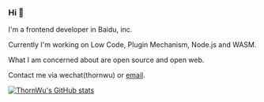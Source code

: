 ### Hi 👋

<!--
**ThornWu/ThornWu** is a ✨ _special_ ✨ repository because its `README.md` (this file) appears on your GitHub profile.

Here are some ideas to get you started:

- 🔭 I’m currently working on ...
- 🌱 I’m currently learning ...
- 👯 I’m looking to collaborate on ...
- 🤔 I’m looking for help with ...
- 💬 Ask me about ...
- 📫 How to reach me: ...
- 😄 Pronouns: ...
- ⚡ Fun fact: ...
-->

I'm a frontend developer in Baidu, inc.

Currently I'm working on Low Code, Plugin Mechanism, Node.js and WASM.

What I am concerned about are open source and open web.

Contact me via wechat(thornwu) or [email](mailto:thornwu@163.com).

[![ThornWu's GitHub stats](https://github-readme-stats.vercel.app/api?username=thornwu)](https://github.com/anuraghazra/github-readme-stats)
